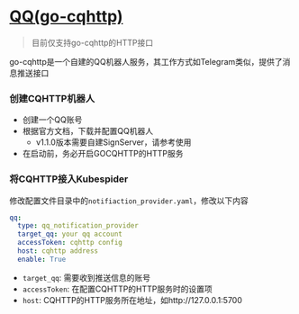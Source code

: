 # [QQ(go-cqhttp)](https://github.com/Mrs4s/go-cqhttp)

> 目前仅支持go-cqhttp的HTTP接口

go-cqhttp是一个自建的QQ机器人服务，其工作方式如Telegram类似，提供了消息推送接口

### 创建CQHTTP机器人

- 创建一个QQ账号
- 根据官方文档，下载并配置QQ机器人
    - v1.1.0版本需要自建SignServer，请参考使用[]()
- 在启动前，务必开启GOCQHTTP的HTTP服务

### 将CQHTTP接入Kubespider

修改配置文件目录中的`notifiaction_provider.yaml`，修改以下内容

```yaml
qq:
  type: qq_notification_provider
  target_qq: your qq account
  accessToken: cqhttp config
  host: cqhttp address
  enable: True
```
* `target_qq`: 需要收到推送信息的账号
* `accessToken`: 在配置CQHTTP的HTTP服务时的设置项
* `host`: CQHTTP的HTTP服务所在地址，如http://127.0.0.1:5700
